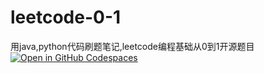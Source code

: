 # leetcode-0-1
用java,python代码刷题笔记,leetcode编程基础从0到1开源题目
[![Open in GitHub Codespaces](https://github.com/codespaces/badge.svg)](https://codespaces.new/github/docs)
